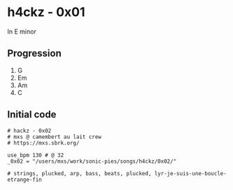 # h4ckz - 0x01

In E minor

## Progression

1. G
1. Em
1. Am
1. C

## Initial code

```
# hackz - 0x02
# mxs @ camembert au lait crew
# https://mxs.sbrk.org/

use_bpm 130 # @ 32
_0x02 = "/users/mxs/work/sonic-pies/songs/h4ckz/0x02/"

# strings, plucked, arp, bass, beats, plucked, lyr-je-suis-une-boucle-etrange-fin

```
